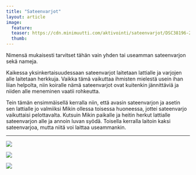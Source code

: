 ```yaml
---
title: "Sateenvarjot"
layout: article
image:
  feature:
  teaser: https://cdn.minimuutti.com/aktivointi/sateenvarjot/DSC38196-245px.jpg
  thumb:
---
```


Nimensä mukaisesti tarvitset tähän vain yhden tai useamman sateenvarjon sekä nameja.

Kaikessa yksinkertaisuudessaan sateenvarjot laitetaan lattialle ja varjojen alle laitetaan herkkuja. Vaikka tämä vaikuttaa ihmisten mielestä usein ihan liian helpolta, niin koiralle nämä sateenvarjot ovat kuitenkin jännittäviä ja niiden alle meneminen vaatii rohkeutta.

Tein tämän ensimmäisellä kerralla niin, että avasin sateenvarjon ja asetin sen lattialle jo valmiiksi Mikin ollessa toisessa huoneessa, jottei sateenvarjo vaikuttaisi pelottavalta. Kutsuin Mikin paikalle ja heitin herkut lattialle sateenvarjon alle ja annoin luvan syödä. Toisella kerralla laitoin kaksi sateenvarjoa, mutta niitä voi laittaa useammankin.

---

![](https://cdn.minimuutti.com/aktivointi/sateenvarjot/DSC38230-800px.jpg)

![](https://cdn.minimuutti.com/aktivointi/sateenvarjot/DSC38196-800px.jpg)

![](https://cdn.minimuutti.com/aktivointi/sateenvarjot/DSC38250-800px.jpg)
